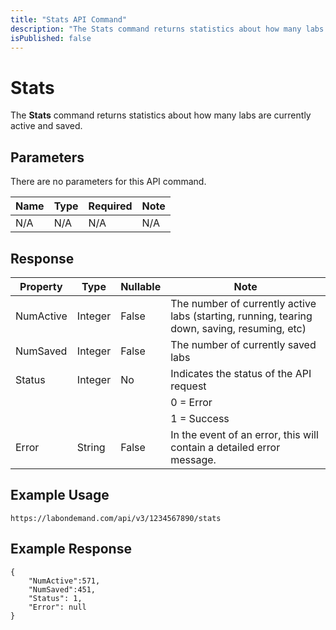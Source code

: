 ```yaml
---
title: "Stats API Command"
description: "The Stats command returns statistics about how many labs are currently active and saved."
isPublished: false
---
```


# Stats

The **Stats** command returns statistics about how many labs are currently active and saved.

## Parameters

There are no parameters for this API command. 

|Name|Type|Required|Note|
|--- |--- |--- |--- |
|N/A|N/A|N/A|N/A|

## Response

|Property|Type|Nullable|Note|
|--- |--- |--- |--- |
|NumActive|Integer|False|The number of currently active labs (starting, running, tearing down, saving, resuming, etc)|
|NumSaved|Integer|False|The number of currently saved labs|
|Status|Integer|No|Indicates the status of the API request
||||0 = Error
||||1 = Success|
|Error|String|False|In the event of an error, this will contain a detailed error message.|

## Example Usage

```
https://labondemand.com/api/v3/1234567890/stats
```

## Example Response

```linenums
{
    "NumActive":571, 
    "NumSaved":451,
    "Status": 1,
    "Error": null 
}
```

